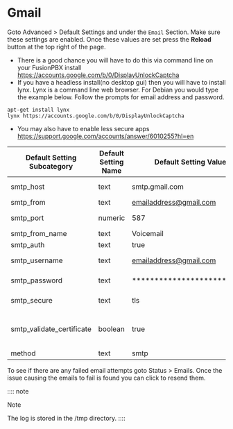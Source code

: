 # Gmail

Goto Advanced > Default Settings and under the `Email` Section. Make sure these settings are enabled. Once these values are set press the **Reload** button at the top right of the page.

- There is a good chance you will have to do this via command line on your FusionPBX install https://accounts.google.com/b/0/DisplayUnlockCaptcha
- If you have a headless install(no desktop gui) then you will have to install lynx. Lynx is a command line web browser. For Debian you would type the example below. Follow the prompts for email address and password.

~~~
apt-get install lynx
lynx https://accounts.google.com/b/0/DisplayUnlockCaptcha
~~~

- You may also have to enable less secure apps https://support.google.com/accounts/answer/6010255?hl=en

| Default Setting Subcategory | Default Setting Name | Default Setting Value      | Default Setting Enabled | Default Setting Description                                                       |
|-----------------------------|----------------------|----------------------------|-------------------------|-----------------------------------------------------------------------------------|
| smtp_host                   | text                 | smtp.gmail.com             | True                    | email providers server address                                                    |
| smtp_from                   | text                 | emailaddress@gmail.com     | True                    | smtp from emaill address                                                          |
| smtp_port                   | numeric              | 587                        | True                    | port number of the mail server provider                                           |
| smtp_from_name              | text                 | Voicemail                  | True                    | smtp from name                                                                    |
| smtp_auth                   | text                 | true                       | True                    | smtp auth is required                                                             |
| smtp_username               | text                 | emailaddress@gmail.com     | True                    | Use the full email address                                                        |
| smtp_password               | text                 | ************************** | True                    | typically the email password                                                      |
| smtp_secure                 | text                 | tls                        | True                    | tls or ssl depending on the provider.                                             |
| smtp_validate_certificate   | boolean              | true                       | True                    | set to false to ignore SSL certificate warnings e.g. for self-signed certificates |
| method                      | text                 | smtp                       | True                    | smtp\|sendmail\|mail\|qmail                                                       |

To see if there are any failed email attempts goto Status > Emails. Once the issue causing the emails to fail is found you can click to resend them.

:::: note
<p class="admonition-title">Note</p>

The log is stored in the /tmp directory.
::::
